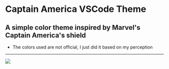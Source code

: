 # Captain America VSCode Theme
## A simple color theme inspired by Marvel's Captain America's shield



* The colors used are not official, I just did it based on my perception


****
<img src="https://preview.ibb.co/iBfJnH/screenshot1.png" style="float: left; margin-right: 10px;" />